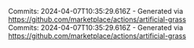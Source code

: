Commits: 2024-04-07T10:35:29.616Z - Generated via https://github.com/marketplace/actions/artificial-grass
<br>
Commits: 2024-04-07T10:35:29.616Z - Generated via https://github.com/marketplace/actions/artificial-grass
<br>

